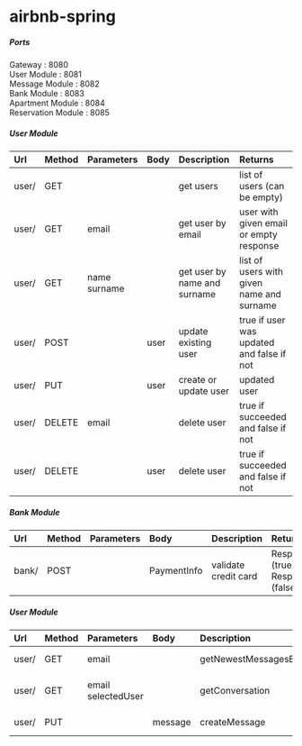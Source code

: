 # airbnb-spring

##### Ports
Gateway : 8080 <br/>
User Module : 8081 <br/>
Message Module : 8082 <br/>
Bank Module : 8083 <br/>
Apartment Module : 8084 <br/>
Reservation Module : 8085 <br/>

##### User Module
| Url  | Method   | Parameters    | Body | Description                  | Returns                                   |
|:-----| ---------|:--------------|:-----|:-----------------------------|:------------------------------------------|
|user/ | GET      |               |      | get users                    | list of users (can be empty)              |
|user/ | GET      | email         |      | get user by email            | user with given email or empty response   |
|user/ | GET      | name surname  |      | get user by name and surname | list of users with given name and surname |
|user/ | POST     |               | user | update existing user         | true if user was updated and false if not |
|user/ | PUT      |               | user | create or update user        | updated user                              |
|user/ | DELETE   | email         |      | delete user                  | true if succeeded and false if not        |
|user/ | DELETE   |               | user | delete user                  | true if succeeded and false if not        |

##### Bank Module 
| Url  | Method   | Parameters    | Body        | Description                  | Returns                                     |
|:-----| ---------|:--------------|:------------|:-----------------------------|:--------------------------------------------|
|bank/ | POST     |               | PaymentInfo | validate credit card         | Response.200 (true) or Response.402 (false) |

##### User Module
| Url  | Method   | Parameters    | Body | Description                  | Returns                                   |
|:-----| ---------|:--------------|:-----|:-----------------------------|:------------------------------------------|
|user/ | GET      | email         |      | getNewestMessagesByEmaill    | newest messages                           |
|user/ | GET      | email selectedUser|      | getConversation | messages between users |
|user/ | PUT      |               | message | createMessage       | create message                              |

